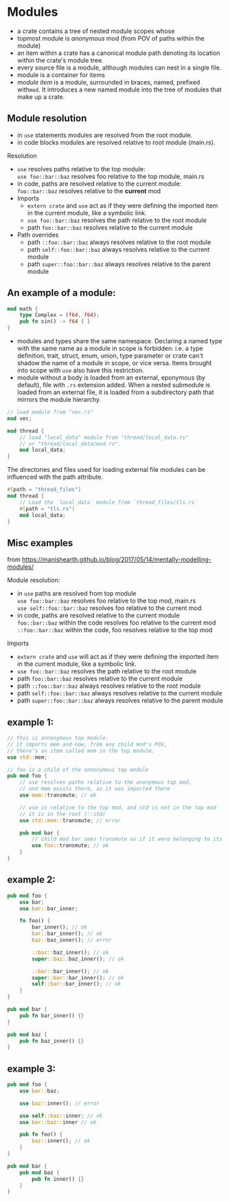 # Modules

- a crate contains a tree of nested module scopes whose
- topmost module is _anonymous_ mod (from POV of paths within the module)
- an item within a crate has a canonical module path denoting its location within the crate's module tree.
- every source file is a module, although modules can nest in a single file.
- module is a container for items
- _module item_ is a module, surrounded in braces, named, prefixed with`mod`. It introduces a new named module into the tree of modules that make up a crate.



## Module resolution
- in `use` statements modules are resolved from the root module.
- in code blocks modules are resolved relative to root module (main.rs).

Resolution
- `use` resolves paths relative to the top module:   
  `use foo::bar::baz` resolves foo relative to the top module, main.rs    
- in code, paths are resolved relative to the current module:   
  `foo::bar::baz` resolves relative to the **current** mod   
- Imports
  - `extern crate` and `use` act as if they were defining the imported item in the current module, like a symbolic link.
  - `use foo::bar::baz` resolves the path relative to the root module
  - path `foo::bar::baz` resolves relative to the current module
- Path overrides
  - path `::foo::bar::baz` always resolves relative to the root module
  - path `self::foo::bar::baz` always resolves relative to the current module
  - path `super::foo::bar::baz` always resolves relative to the parent module



## An example of a module:

```rust
mod math {
    type Complex = (f64, f64);
    pub fn sin() -> f64 { }
}
```

- modules and types share the same namespace. Declaring a named type with the same name as a module in scope is forbidden: i.e. a type definition, trait, struct, enum, union, type parameter or crate can't shadow the name of a module in scope, or vice versa. Items brought into scope with `use` also have this restriction.
- module without a body is loaded from an external, eponymous (by default), file with `.rs` extension added. When a nested submodule is loaded from an external file, it is loaded from a subdirectory path that mirrors the module hierarchy.


```rust
// load module from "vec.rs"
mod vec;

mod thread {
    // load "local_data" module from "thread/local_data.rs"
    // or "thread/local_data/mod.rs".
    mod local_data;
}
```

The directories and files used for loading external file modules can be influenced with the path attribute.

```rust
#[path = "thread_files"]
mod thread {
    // Load the `local_data` module from `thread_files/tls.rs`
    #[path = "tls.rs"]
    mod local_data;
}
```


## Misc examples
from https://manishearth.github.io/blog/2017/05/14/mentally-modelling-modules/

Module resolution:
- in `use` paths are resolved from top module   
  `use foo::bar::baz` resolves foo relative to the top mod, main.rs    
  `use self::foo::bar::baz` resolves foo relative to the current mod
- in code, paths are resolved relative to the current module   
  `foo::bar::baz` within the code resolves foo relative to the current mod   
  `::foo::bar::baz` within the code, foo resolves relative to the top mod


Imports
- `extern crate` and `use` will act as if they were defining the imported item in the current module, like a symbolic link.
- `use foo::bar::baz` resolves the path relative to the root module
- path `foo::bar::baz` resolves relative to the current module
- path `::foo::bar::baz` always resolves relative to the root module
- path `self::foo::bar::baz` always resolves relative to the current module
- path `super::foo::bar::baz` always resolves relative to the parent module


## example 1:

```rust
// this is annonymous top module.
// it imports mem and now, from any child mod's POV,
// there’s an item called mem in the top module.
use std::mem;

// foo is a child of the annonymous top module
pub mod foo {
    // use resolves paths relative to the anonymous top mod,
    // and mem exists there, as it was imported there
    use mem::transmute; // ok

    // use is relative to the top mod, and std is not in the top mod
    // it is in the root (::std)
    use std::mem::transmute; // error

    pub mod bar {
        // child mod bar sees transmute as if it were belonging to its parent
        use foo::transmute; // ok
    }
}
```

## example 2:

```rust
pub mod foo {
    use bar;
    use bar::bar_inner;

    fn foo() {
        bar_inner(); // ok
        bar::bar_inner(); // ok
        baz::baz_inner(); // error

        ::baz::baz_inner(); // ok
        super::baz::baz_inner(); // ok

        ::bar::bar_inner(); // ok
        super::bar::bar_inner(); // ok
        self::bar::bar_inner(); // ok
    }
}

pub mod bar {
    pub fn bar_inner() {}
}

pub mod baz {
    pub fn baz_inner() {}
}
```

## example 3:

```rust
pub mod foo {
    use bar::baz;

    use baz::inner(); // error

    use self::baz::inner; // ok
    use bar::baz::inner // ok

    pub fn foo() {
        baz::inner(); // ok
    }
}

pub mod bar {
    pub mod baz {
        pub fn inner() {}
    }
}
```
